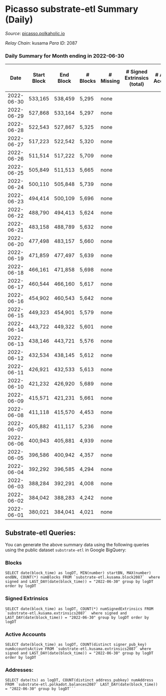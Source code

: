 # Picasso substrate-etl Summary (Daily)

_Source_: [picasso.polkaholic.io](https://picasso.polkaholic.io)

*Relay Chain*: kusama
*Para ID*: 2087



### Daily Summary for Month ending in 2022-06-30


| Date | Start Block | End Block | # Blocks | # Missing | # Signed Extrinsics (total) | # Active Accounts | # Addresses with Balances | # Events | # Transfers | # XCM Transfers In | # XCM Transfers Out |
| ---- | ----------- | --------- | -------- | --------- | --------------------------- | ----------------- | ------------------------- | -------- | ----------- | ------------------ | ------------------- |
| 2022-06-30 | 533,165 | 538,459 | 5,295 | none |  |  | 8 | 10,593 |   |   |   |
| 2022-06-29 | 527,868 | 533,164 | 5,297 | none |  |  | 8 | 10,597 |   |   |   |
| 2022-06-28 | 522,543 | 527,867 | 5,325 | none |  |  | 8 | 10,653 |   |   |   |
| 2022-06-27 | 517,223 | 522,542 | 5,320 | none |  |  | 8 | 10,643 |   |   |   |
| 2022-06-26 | 511,514 | 517,222 | 5,709 | none |  |  | 8 | 11,421 |   |   |   |
| 2022-06-25 | 505,849 | 511,513 | 5,665 | none |  |  | 8 | 11,333 |   |   |   |
| 2022-06-24 | 500,110 | 505,848 | 5,739 | none |  |  | 8 | 11,485 |   |   |   |
| 2022-06-23 | 494,414 | 500,109 | 5,696 | none |  |  | 8 | 11,395 |   |   |   |
| 2022-06-22 | 488,790 | 494,413 | 5,624 | none |  |  | 8 | 11,251 |   |   |   |
| 2022-06-21 | 483,158 | 488,789 | 5,632 | none |  |  | 8 | 11,267 |   |   |   |
| 2022-06-20 | 477,498 | 483,157 | 5,660 | none |  |  | 8 | 11,323 |   |   |   |
| 2022-06-19 | 471,859 | 477,497 | 5,639 | none |  |  | 8 | 11,281 |   |   |   |
| 2022-06-18 | 466,161 | 471,858 | 5,698 | none |  |  | 8 | 11,400 |   |   |   |
| 2022-06-17 | 460,544 | 466,160 | 5,617 | none |  |  | 8 | 11,237 |   |   |   |
| 2022-06-16 | 454,902 | 460,543 | 5,642 | none |  |  | 8 | 11,287 |   |   |   |
| 2022-06-15 | 449,323 | 454,901 | 5,579 | none |  |  | 8 | 11,164 |   |   |   |
| 2022-06-14 | 443,722 | 449,322 | 5,601 | none |  |  | 8 | 11,205 |   |   |   |
| 2022-06-13 | 438,146 | 443,721 | 5,576 | none |  |  | 8 | 11,155 |   |   |   |
| 2022-06-12 | 432,534 | 438,145 | 5,612 | none |  |  | 8 | 11,227 |   |   |   |
| 2022-06-11 | 426,921 | 432,533 | 5,613 | none |  |  | 8 | 11,229 |   |   |   |
| 2022-06-10 | 421,232 | 426,920 | 5,689 | none |  |  | 8 | 11,381 |   |   |   |
| 2022-06-09 | 415,571 | 421,231 | 5,661 | none |  |  | 8 | 11,326 |   |   |   |
| 2022-06-08 | 411,118 | 415,570 | 4,453 | none |  |  | 8 | 8,908 |   |   |   |
| 2022-06-07 | 405,882 | 411,117 | 5,236 | none |  |  | 8 | 10,475 |   |   |   |
| 2022-06-06 | 400,943 | 405,881 | 4,939 | none |  |  | 8 | 9,884 |   |   |   |
| 2022-06-05 | 396,586 | 400,942 | 4,357 | none |  |  | 8 | 8,716 |   |   |   |
| 2022-06-04 | 392,292 | 396,585 | 4,294 | none |  |  | 8 | 8,591 |   |   |   |
| 2022-06-03 | 388,284 | 392,291 | 4,008 | none |  |  | 8 | 8,018 |   |   |   |
| 2022-06-02 | 384,042 | 388,283 | 4,242 | none |  |  | 8 | 8,486 |   |   |   |
| 2022-06-01 | 380,021 | 384,041 | 4,021 | none |  |  | 8 | 8,044 |   |   |   |

## Substrate-etl Queries:
You can generate the above summary data using the following queries using the public dataset `substrate-etl` in Google BigQuery:


### Blocks
```
SELECT date(block_time) as logDT, MIN(number) startBN, MAX(number) endBN, COUNT(*) numBlocks FROM `substrate-etl.kusama.block2087`  where signed and LAST_DAY(date(block_time)) = "2022-06-30" group by logDT order by logDT
```


### Signed Extrinsics
```
SELECT date(block_time) as logDT, COUNT(*) numSignedExtrinsics FROM `substrate-etl.kusama.extrinsics2087`  where signed and LAST_DAY(date(block_time)) = "2022-06-30" group by logDT order by logDT
```


### Active Accounts
```
SELECT date(block_time) as logDT, COUNT(distinct signer_pub_key) numAccountsActive FROM `substrate-etl.kusama.extrinsics2087` where signed and LAST_DAY(date(block_time)) = "2022-06-30" group by logDT order by logDT
```


### Addresses:
```
SELECT date(ts) as logDT, COUNT(distinct address_pubkey) numAddress FROM `substrate-etl.polkadot.balances2087` LAST_DAY(date(block_time)) = "2022-06-30" group by logDT```

